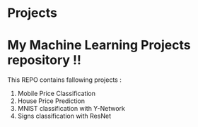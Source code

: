 # Projects
# My Machine Learning Projects repository !!

This REPO contains fallowing projects :

1. Mobile Price Classification
2. House Price Prediction
3. MNIST classification with Y-Network
4. Signs classification with ResNet
